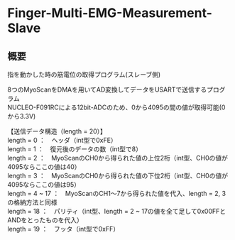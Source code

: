 # Finger-Multi-EMG-Measurement-Slave

## 概要
指を動かした時の筋電位の取得プログラム(スレーブ側)

8つのMyoScanをDMAを用いてAD変換してデータをUSARTで送信するプログラム\
NUCLEO-F091RCによる12bit-ADCのため、0から4095の間の値が取得可能(0から3.3V)

【送信データ構造（length = 20）】\
length = 0 ：　ヘッダ（int型で0xFE）\
length = 1 ：　復元後のデータの数（int型で8）\
length = 2 ：　MyoScanのCH0から得られた値の上位2桁（int型、CH0の値が4095ならここの値は40）\
length = 3 ：　MyoScanのCH0から得られた値の下位2桁（int型、CH0の値が4095ならここの値は95）\
length = 4 ~ 17 ：　MyoScanのCH1〜7から得られた値を代入、length = 2, 3の格納方法と同様\
length = 18 ：　パリティ（int型、length = 2 ~ 17の値を全て足して0x00FFとANDをとったものを代入）\
length = 19 ：　フッタ（int型で0xFF）
